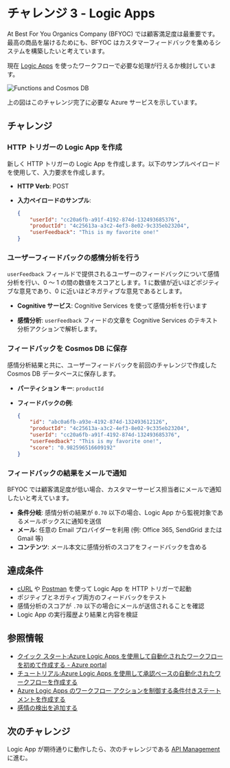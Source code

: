 # チャレンジ 3 - Logic Apps

At Best For You Organics Company (BFYOC) では顧客満足度は最重要です。最高の商品を届けるためにも、BFYOC はカスタマーフィードバックを集めるシステムを構築したいと考えています。

現在 [Logic Apps](https://azure.microsoft.com/ja-jp/services/logic-apps/) を使ったワークフローで必要な処理が行えるか検討しています。

![Functions and Cosmos DB](../Images/Challenge3.png)

上の図はこのチャレンジ完了に必要な Azure サービスを示しています。

## チャレンジ

### HTTP トリガーの Logic App を作成

新しく HTTP トリガーの Logic App を作成します。以下のサンプルペイロードを使用して、入力要求を作成します。

* **HTTP Verb**: POST

* **入力ペイロードのサンプル**:

    ``` JSON
    {
        "userId": "cc20a6fb-a91f-4192-874d-132493685376",
        "productId": "4c25613a-a3c2-4ef3-8e02-9c335eb23204",
        "userFeedback": "This is my favorite one!"
    }
    ```

### ユーザーフィードバックの感情分析を行う

 `userFeedback` フィールドで提供されるユーザーのフィードバックについて感情分析を行い、0 ～ 1 の間の数値をスコアとします。1 に数値が近いほどポジティブな意見であり、0 に近いほどネガティブな意見であるとします。

* **Cognitive サービス**: Cognitive Services を使って感情分析を行います

* **感情分析**: `userFeedback` フィードの文章を Cognitive Services のテキスト分析アクションで解析します。

### フィードバックを Cosmos DB に保存

感情分析結果と共に、ユーザーフィードバックを前回のチャレンジで作成した Cosmos DB データベースに保存します。

* **パーティション キー**: `productId` 
* **フィードバックの例**:

    ``` JSON
    {
        "id": "abc0a6fb-a93e-4192-874d-132493612126",
        "productId": "4c25613a-a3c2-4ef3-8e02-9c335eb23204",
        "userId": "cc20a6fb-a91f-4192-874d-132493685376",
        "userFeedback": "This is my favorite one!",
        "score": "0.982596516609192"
    }
    ```

### フィードバックの結果をメールで通知

BFYOC では顧客満足度が低い場合、カスタマーサービス担当者にメールで通知したいと考えています。

* **条件分岐**: 感情分析の結果が `0.70` 以下の場合、Logic App から監視対象であるメールボックスに通知を送信
* **メール**: 任意の Email プロバイダーを利用 (例: Office 365, SendGrid または Gmail 等)
* **コンテンツ**: メール本文に感情分析のスコアをフィードバックを含める

## 達成条件

* [cURL](https://curl.haxx.se/) や [Postman](https://www.getpostman.com/) を使って Logic App を HTTP トリガーで起動
* ポジティブとネガティブ両方のフィードバックをテスト
* 感情分析のスコアが `.70` 以下の場合にメールが送信されることを確認
* Logic App の実行履歴より結果と内容を検証

## 参照情報

* [クイック スタート:Azure Logic Apps を使用して自動化されたワークフローを初めて作成する - Azure portal](https://docs.microsoft.com/ja-jp/azure/logic-apps/quickstart-create-first-logic-app-workflow)
* [チュートリアル:Azure Logic Apps を使用して承認ベースの自動化されたワークフローを作成する](https://docs.microsoft.com/ja-jp/azure/logic-apps/tutorial-process-mailing-list-subscriptions-workflow)
* [Azure Logic Apps のワークフロー アクションを制御する条件付きステートメントを作成する](https://docs.microsoft.com/ja-jp/azure/logic-apps/logic-apps-control-flow-conditional-statement)
* [感情の検出を追加する](https://docs.microsoft.com/ja-jp/azure/azure-functions/functions-twitter-email#add-sentiment-detection)

## 次のチャレンジ

Logic App が期待通りに動作したら、次のチャレンジである [API Management](..//challenge-4-API-Management/readme.md) に進む。
